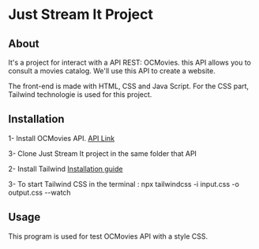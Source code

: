 # Just Stream It Project

## About

It's a project for interact with a API REST: OCMovies.
this API allows you to consult a movies catalog. We'll use this API to create a website.

The front-end is made with HTML, CSS and Java Script.
For the CSS part, Tailwind technologie is used for this project.

## Installation

1- Install OCMovies API. [API Link](https://github.com/OpenClassrooms-Student-Center/OCMovies-API-EN-FR)

3- Clone Just Stream It project in the same folder that API 

2- Install Tailwind [Installation guide](https://tailwindcss.com/docs/installation)

3- To start Tailwind CSS in the terminal : npx tailwindcss -i input.css -o output.css --watch

## Usage

This program is used for test OCMovies API with a style CSS.